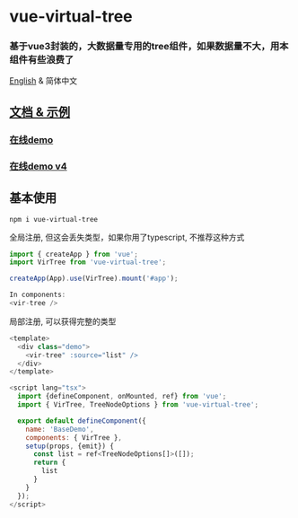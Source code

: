 # vue-virtual-tree
### 基于vue3封装的，大数据量专用的tree组件，如果数据量不大，用本组件有些浪费了

[English](README.md) & 简体中文

## [文档 & 示例](https://lychub.github.io/vue-virtual-tree)
### [在线demo](https://stackblitz.com/edit/vue-virtual-tree-demos?file=src/App.vue)
### [在线demo v4](https://stackblitz.com/edit/vue-virtual-tree-demos-bvicgw?file=src/App.vue)

## 基本使用

```
npm i vue-virtual-tree
```

全局注册, 但这会丢失类型，如果你用了typescript, 不推荐这种方式
``` js
import { createApp } from 'vue';
import VirTree from 'vue-virtual-tree';

createApp(App).use(VirTree).mount('#app');

In components:
<vir-tree />
```


局部注册, 可以获得完整的类型
``` js
<template>
  <div class="demo">
    <vir-tree" :source="list" />
  </div>
</template>

<script lang="tsx">
  import {defineComponent, onMounted, ref} from 'vue';
  import { VirTree, TreeNodeOptions } from 'vue-virtual-tree';

  export default defineComponent({
    name: 'BaseDemo',
    components: { VirTree },
    setup(props, {emit}) {
      const list = ref<TreeNodeOptions[]>([]);
      return {
        list
      }
    }
  });
</script>

```
